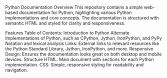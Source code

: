 Python Documentation Overview
This repository contains a simple web-based documentation for Python, highlighting various Python implementations and core concepts. The documentation is structured with semantic HTML and styled for clarity and responsiveness.

Features
Table of Contents:
Introduction to Python
Alternate Implementations of Python, such as CPython, Jython, IronPython, and PyPy
Notation and lexical analysis
Links: External links to relevant resources like the Python Standard Library, Jython, IronPython, and more.
Responsive Design: Ensures the documentation looks great on both desktop and mobile devices.
Structure
HTML: Main document with sections for each Python implementation.
CSS: Simple, responsive styling for readability and navigation.
